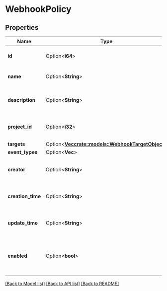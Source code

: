# WebhookPolicy

## Properties

Name | Type | Description | Notes
------------ | ------------- | ------------- | -------------
**id** | Option<**i64**> | The webhook policy ID. | [optional]
**name** | Option<**String**> | The name of webhook policy. | [optional]
**description** | Option<**String**> | The description of webhook policy. | [optional]
**project_id** | Option<**i32**> | The project ID of webhook policy. | [optional]
**targets** | Option<[**Vec<crate::models::WebhookTargetObject>**](WebhookTargetObject.md)> |  | [optional]
**event_types** | Option<**Vec<String>**> |  | [optional]
**creator** | Option<**String**> | The creator of the webhook policy. | [optional]
**creation_time** | Option<**String**> | The create time of the webhook policy. | [optional]
**update_time** | Option<**String**> | The update time of the webhook policy. | [optional]
**enabled** | Option<**bool**> | Whether the webhook policy is enabled or not. | [optional]

[[Back to Model list]](../README.md#documentation-for-models) [[Back to API list]](../README.md#documentation-for-api-endpoints) [[Back to README]](../README.md)


